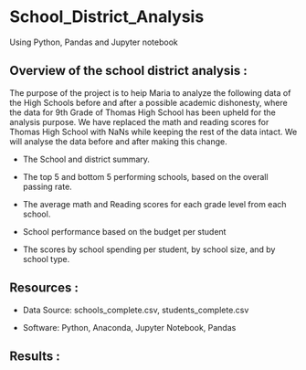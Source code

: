 # School_District_Analysis
Using Python, Pandas and Jupyter notebook

## Overview of the school district analysis :

The purpose of the project is to heip Maria to analyze the following data of the High Schools before and after a possible academic dishonesty, where the data for 9th Grade of Thomas High School has been upheld for the analysis purpose. We have replaced the math and reading scores for Thomas High School with NaNs while keeping the rest of the data intact. We will analyse the data before and after making this change.

- The School and district summary.

- The top 5 and bottom 5 performing schools, based on the overall passing rate.

- The average math and Reading scores for each grade level from each school.

- School performance based on the budget per student

- The scores by school spending per student, by school size, and by school type.

## Resources :

- Data Source: schools_complete.csv, students_complete.csv

- Software: Python, Anaconda, Jupyter Notebook, Pandas

## Results :

